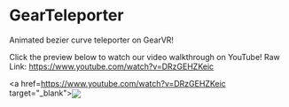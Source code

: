 # GearTeleporter
Animated bezier curve teleporter on GearVR!

 Click the preview below to watch our video walkthrough on YouTube! Raw Link: https://www.youtube.com/watch?v=DRzGEHZKeic

<a href=https://www.youtube.com/watch?v=DRzGEHZKeic target="_blank"><img align="center" src="tele.gif"></a>
